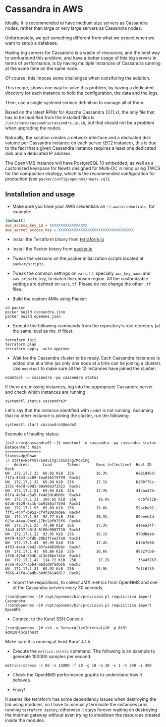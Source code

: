 # Cassandra in AWS

Ideally, it is recommended to have medium size servers as Cassandra nodes, rather than large or very large servers as Cassandra nodes.

Unfortunately, we get something different from what we expect when we want to setup a database.

Having big servers for Cassandra is a waste of resources, and the best way to workaround this problem, and have a better usage of this big servers in terms of performance, is by having multiple instances of Cassandra running at the same time on the same node.

Of course, this impose some challenges when consifuring the solution.

This recipe, shows one way to solve this problem, by having a dedicated directory for each instance to hold the configuration, the data and the logs.

Then, use a single systemd service definition to manage all of them.

Based on the latest RPMs for Apache Cassandra (3.11.x), the only file that has to be modified from the installed files is `/usr/share/cassandra/cassandra.in.sh`, but that should not be a problem when upgrading the nodes.

Naturally, the solution creates a network interface and a dedicated disk volume per Cassandra instance on each server (EC2 instance), this is due to the fact that a given Cassandra instance requires a least one dedicated disk and a dedicated IP address.

The OpenNMS instance will have PostgreSQL 10 embedded, as well as a customized keyspace for Newts designed for Multi-DC in mind using TWCS for the compaction strategy, which is the recommended configuration for production (see `packer/config/opennms/newts.cql`).

## Installation and usage

* Make sure you have your AWS credentials on `~/.aws/credentials`, for example:

```INI
[default]
aws_access_key_id = XXXXXXXXXXXXXXXXX
aws_secret_access_key = XXXXXXXXXXXXXXXXXXXXXXXXXXXXXXXXXX
```

* Install the Terraform binary from [terraform.io](https://www.terraform.io)

* Install the Packer binary from [packer.io](https://www.packer.io)

* Tweak the versions on the packer initialization scripts located at `packer/scripts`.

* Tweak the common settings on `vars.tf`, specially `aws_key_name` and `aws_private_key`, to match the chosen region. All the customizable settings are defined on `vars.tf`. Please do not change the other `.tf` files.

* Build the custom AMIs using Packer:

```SHELL
cd packer
packer build cassandra.json
packer build opennms.json
```

* Execute the following commands from the repository's root directory (at the same level as the .tf files):

```SHELL
terraform init
terraform plan
terraform apply -auto-approve
```

* Wait for the Cassandra cluster to be ready. Each Cassandra instances is added one at a time (as only one node at a time can be joining a cluster). Use `nodetool` to make sure all the 12 instances have joined the cluster:

```SHELL
nodetool -u cassandra -pw cassandra status
```

If there are missing instances, log into the appropriate Cassandra server and check which instances are running:

```SHELL
systemctl status cassandra3*
```

Let's say that the instance identified with `node2` is not running. Assuming that no other instance is joining the cluster, run the following:

```SHELL
systemctl start cassandra3@node2
```

Example of healthy status:

```SHELL
[ec2-user@cassandra01 ~]$ nodetool -u cassandra -pw cassandra status
Datacenter: Main
================
Status=Up/Down
|/ State=Normal/Leaving/Joining/Moving
--  Address      Load       Tokens       Owns (effective)  Host ID                               Rack
UN  172.17.1.33  69.92 KiB  256          16.3%             6e81946d-71fa-4543-ac09-fea0362f9799  Rack2
UN  172.17.1.32  69.94 KiB  256          17.1%             b208f75c-255c-467d-89d1-b0a90a3f2d22  Rack2
UN  172.17.1.51  69.94 KiB  256          17.4%             41caa47b-61fa-4e54-a5a5-fe4d2dc4bb6c  Rack4
UN  172.17.1.21  108.65 KiB  256          16.6%             dcbfd31b-62a6-4629-8c1b-ba9150aff59d  Rack1
UN  172.17.1.53  69.89 KiB  256          15.8%             52acbe92-fff1-4c4f-b952-cf4f20930de6  Rack4
UN  172.17.1.52  92.77 KiB  256          16.3%             09eeeb3d-023e-44ea-9bc6-17bc28fb75f6  Rack4
UN  172.17.1.23  74.99 KiB  256          17.3%             d1eea34f-24a3-4f37-b8f4-6f86e9807710  Rack1
UN  172.17.1.22  93.95 KiB  256          16.1%             970d8eab-0479-4157-bfdb-20bdffee27e0  Rack1
UN  172.17.1.41  69.95 KiB  256          17.4%             b1eb7d96-4f83-4aca-9b42-83fa44650b8c  Rack3
UN  172.17.1.43  69.86 KiB  256          16.6%             d9527cb8-1f56-425d-854b-a13e38bef41e  Rack3
UN  172.17.1.42  114.72 KiB  256          17.2%             3544f267-e72e-4637-a5b4-6bd1d8fed0bb  Rack3
UN  172.17.1.31  69.92 KiB  256          15.9%             7d1f6f39-f666-47fa-8adb-60d05b146d17  Rack2
```

* Import the requisitions, to collect JMX metrics from OpenNMS and one of the Cassandra servers every 30 seconds.

```SHELL
[root@opennms ~]# /opt/opennms/bin/provision.pl requisition import Cassandra
[root@opennms ~]# /opt/opennms/bin/provision.pl requisition import OpenNMS
```

* Connect to the Karaf SSH Console

```SHELL
[root@opennms ~]# ssh -o ServerAliveInterval=10 -p 8101 admin@localhost
```

Make sure it is running at least Karaf 4.1.5.

* Execute the `metrics:stress` command. The following is an example to generate 100000 samples per second:

```
metrics:stress -r 60 -n 15000 -f 20 -g 10 -a 10 -s 1 -t 200 -i 300
```

* Check the OpenNMS performance graphs to understand how it behaves.

* Enjoy!

It seems like terraform has some dependency issues when destroying the lab using modules, so I have to manually terminate the instances prior running `terraform destoy`; otherwise it stays forever waiting on destroying the internet gateway without even trying to shutdown the resources created inside the modules.